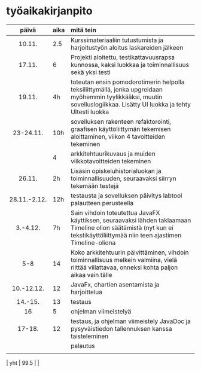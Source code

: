 # työaikakirjanpito

| päivä | aika | mitä tein  |
| :----:|:-----| :-----|
| 10.11.| 2.5  | Kurssimateriaaliin tutustumista ja harjoitustyön aloitus laskareiden jälkeen |
|  17.11.     |6      |Projekti aloitettu, testikattavuusrapsa kunnossa, kaksi luokkaa ja toiminnallisuus sekä yksi testi  |
|  19.11.     |4h      | toteutan ensin pomodorotimerin helpolla teksiliittymällä, jonka upgreidaan myöhemmin tyylikkääksi, muutin sovelluslogiikkaa. Lisätty UI luokka ja tehty UItesti luokka |
|   23-24.11.    | 10h     | sovelluksen rakenteen refaktorointi, graafisen käyttöliittymän tekemisen aloittaminen, viikon 4 tavoitteiden tekeminen |
|       |  4    | arkkitehtuurikuvaus ja muiden viikkotavoitteiden tekeminen  |
|  26.11.     | 2h     |Lisäsin opiskeluhistorialuokan ja toiminnallisuuden, seuraavaksi siirryn tekemään testejä  |
|     28.11.-2.12.  | 12h     | testausta ja sovelluksen päivitys labtool palautteen perusteella |
|    3.-4.12.   |   7h   |Sain vihdoin toteutettua JavaFX käyttiksen, seuraavaksi lähden taklaamaan Timeline olion säätämistä (nyt kun ei tekstikäyttöliittymää niin teen ajastimen Timeline-oliona |
|      5-8 | 14     | Koko arkkitehtuurin päivittäminen, vihdoin toiminnallisuus melkein valmiina, vielä riittää viilattavaa, onneksi kohta paljon aikaa vain tälle |
|     10.-12.12.  |  12    | JavaFx, chartien asentamista ja harjoittelua |
|    14.-15.   |   13   | testaus |
|   16   |  5    | ohjelman viimeistelyä|
|  17-18.     |    12  | testaus, ja ohjelman viimeistely JavaDoc ja pysyväistiedon tallennuksen kanssa taisteleminen |
|       |      | palautus |
|       |      | |


| yht   |  99.5  | | 

